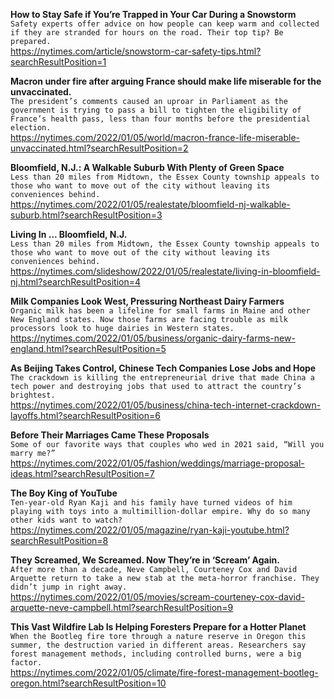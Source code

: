 **How to Stay Safe if You’re Trapped in Your Car During a Snowstorm**\
`Safety experts offer advice on how people can keep warm and collected if they are stranded for hours on the road. Their top tip? Be prepared.`\
https://nytimes.com/article/snowstorm-car-safety-tips.html?searchResultPosition=1

**Macron under fire after arguing France should make life miserable for the unvaccinated.**\
`The president’s comments caused an uproar in Parliament as the government is trying to pass a bill to tighten the eligibility of France’s health pass, less than four months before the presidential election.`\
https://nytimes.com/2022/01/05/world/macron-france-life-miserable-unvaccinated.html?searchResultPosition=2

**Bloomfield, N.J.: A Walkable Suburb With Plenty of Green Space**\
`Less than 20 miles from Midtown, the Essex County township appeals to those who want to move out of the city without leaving its conveniences behind.`\
https://nytimes.com/2022/01/05/realestate/bloomfield-nj-walkable-suburb.html?searchResultPosition=3

**Living In ... Bloomfield, N.J.**\
`Less than 20 miles from Midtown, the Essex County township appeals to those who want to move out of the city without leaving its conveniences behind.`\
https://nytimes.com/slideshow/2022/01/05/realestate/living-in-bloomfield-nj.html?searchResultPosition=4

**Milk Companies Look West, Pressuring Northeast Dairy Farmers**\
`Organic milk has been a lifeline for small farms in Maine and other New England states. Now those farms are facing trouble as milk processors look to huge dairies in Western states.`\
https://nytimes.com/2022/01/05/business/organic-dairy-farms-new-england.html?searchResultPosition=5

**As Beijing Takes Control, Chinese Tech Companies Lose Jobs and Hope**\
`The crackdown is killing the entrepreneurial drive that made China a tech power and destroying jobs that used to attract the country’s brightest.`\
https://nytimes.com/2022/01/05/business/china-tech-internet-crackdown-layoffs.html?searchResultPosition=6

**Before Their Marriages Came These Proposals**\
`Some of our favorite ways that couples who wed in 2021 said, “Will you marry me?”`\
https://nytimes.com/2022/01/05/fashion/weddings/marriage-proposal-ideas.html?searchResultPosition=7

**The Boy King of YouTube**\
`Ten-year-old Ryan Kaji and his family have turned videos of him playing with toys into a multimillion-dollar empire. Why do so many other kids want to watch?`\
https://nytimes.com/2022/01/05/magazine/ryan-kaji-youtube.html?searchResultPosition=8

**They Screamed, We Screamed. Now They’re in ‘Scream’ Again.**\
`After more than a decade, Neve Campbell, Courteney Cox and David Arquette return to take a new stab at the meta-horror franchise. They didn’t jump in right away.`\
https://nytimes.com/2022/01/05/movies/scream-courteney-cox-david-arquette-neve-campbell.html?searchResultPosition=9

**This Vast Wildfire Lab Is Helping Foresters Prepare for a Hotter Planet**\
`When the Bootleg fire tore through a nature reserve in Oregon this summer, the destruction varied in different areas. Researchers say forest management methods, including controlled burns, were a big factor.`\
https://nytimes.com/2022/01/05/climate/fire-forest-management-bootleg-oregon.html?searchResultPosition=10

